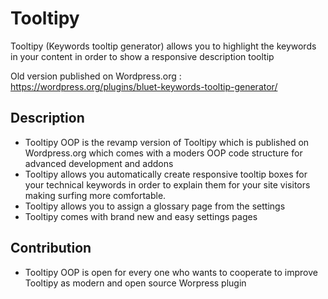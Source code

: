 # Tooltipy

Tooltipy (Keywords tooltip generator) allows you to highlight the keywords in your content in order to show a responsive description tooltip

Old version published on Wordpress.org : https://wordpress.org/plugins/bluet-keywords-tooltip-generator/

## Description

* Tooltipy OOP is the revamp version of Tooltipy which is published on Wordpress.org which comes with a moders OOP code structure for advanced development and addons
* Tooltipy allows you automatically create responsive tooltip boxes for your technical keywords in order to explain them for your site visitors making surfing more comfortable.
* Tooltipy allows you to assign a glossary page from the settings
* Tooltipy comes with brand new and easy settings pages

## Contribution
* Tooltipy OOP is open for every one who wants to cooperate to improve Tooltipy as modern and open source Worpress plugin
